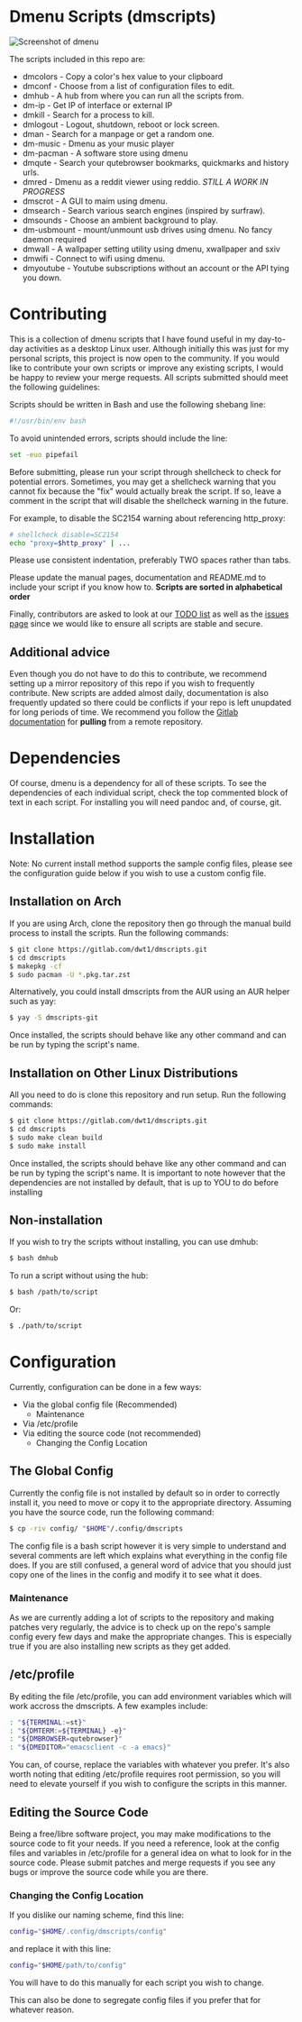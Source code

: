 # Dmenu Scripts (dmscripts)

![Screenshot of dmenu](https://gitlab.com/dwt1/dotfiles/raw/master/.screenshots/dmenu-distrotube01.png)

The scripts included in this repo are:

+ dmcolors - Copy a color's hex value to your clipboard
+ dmconf - Choose from a list of configuration files to edit.
+ dmhub - A hub from where you can run all the scripts from.
+ dm-ip - Get IP of interface or external IP
+ dmkill - Search for a process to kill.
+ dmlogout - Logout, shutdown, reboot or lock screen.
+ dman - Search for a manpage or get a random one.
+ dm-music - Dmenu as your music player
+ dm-pacman - A software store using dmenu
+ dmqute - Search your qutebrowser bookmarks, quickmarks and history urls.
+ dmred - Dmenu as a reddit viewer using reddio. *STILL A WORK IN PROGRESS*
+ dmscrot - A GUI to maim using dmenu.
+ dmsearch - Search various search engines (inspired by surfraw).
+ dmsounds - Choose an ambient background to play.
+ dm-usbmount - mount/unmount usb drives using dmenu. No fancy daemon required
+ dmwall - A wallpaper setting utility using dmenu, xwallpaper and sxiv
+ dmwifi - Connect to wifi using dmenu.
+ dmyoutube - Youtube subscriptions without an account or the API tying you down.

# Contributing

This is a collection of dmenu scripts that I have found useful in my day-to-day activities as a desktop Linux user.  Although initially this was just for my personal scripts, this project is now open to the community.  If you would like to contribute your own scripts or improve any existing scripts, I would be happy to review your merge requests.  All scripts submitted should meet the following guidelines:

Scripts should be written in Bash and use the following shebang line:

```bash
#!/usr/bin/env bash
```    

To avoid unintended errors, scripts should include the line: 

```bash
set -euo pipefail
```

Before submitting, please run your script through shellcheck to check for potential errors.  Sometimes, you may get a shellcheck warning that you cannot fix because the "fix" would actually break the script.  If so, leave a comment in the script that will disable the shellcheck warning in the future.

For example, to disable the SC2154 warning about referencing http_proxy:

```bash
# shellcheck disable=SC2154
echo "proxy=$http_proxy" | ...
```

Please use consistent indentation, preferably TWO spaces rather than tabs.  

Please update the manual pages, documentation and README.md to include your script if you know how to. **Scripts are sorted in alphabetical order**

Finally, contributors are asked to look at our [TODO list](TODO.md) as well as the [issues page](https://gitlab.com/dwt1/dmscripts/-/issues) since we would like to ensure all scripts are stable and secure.

## Additional advice

Even though you do not have to do this to contribute, we recommend setting up a mirror repository of this repo if you wish to frequently contribute. New scripts are added almost daily, documentation is also frequently updated so there could be conflicts if your repo is left unupdated for long periods of time. We recommend you follow the [Gitlab documentation](https://docs.gitlab.com/ee/user/project/repository/repository_mirroring.html) for **pulling** from a remote repository.

# Dependencies

Of course, dmenu is a dependency for all of these scripts.  To see the dependencies of each individual script, check the top commented block of text in each script. For installing you will need pandoc and, of course, git.

# Installation

Note: No current install method supports the sample config files, please see the configuration guide below if you wish to use a custom config file.

## Installation on Arch

If you are using Arch, clone the repository then go through the manual build process to install the scripts. Run the following commands:

```bash
$ git clone https://gitlab.com/dwt1/dmscripts.git
$ cd dmscripts
$ makepkg -cf
$ sudo pacman -U *.pkg.tar.zst
```

Alternatively, you could install dmscripts from the AUR using an AUR helper such as yay:

```bash
$ yay -S dmscripts-git
```

Once installed, the scripts should behave like any other command and can be run by typing the script's name.

## Installation on Other Linux Distributions

All you need to do is clone this repository and run setup. Run the following commands:

```bash
$ git clone https://gitlab.com/dwt1/dmscripts.git
$ cd dmscripts
$ sudo make clean build
$ sudo make install
```

Once installed, the scripts should behave like any other command and can be run by typing the script's name. It is important to note however that the dependencies are not installed by default, that is up to YOU to do before installing

## Non-installation

If you wish to try the scripts without installing, you can use dmhub:

```bash
$ bash dmhub
```

To run a script without using the hub:

```bash
$ bash /path/to/script
```

Or:

```bash
$ ./path/to/script
```

# Configuration

Currently, configuration can be done in a few ways:
+ Via the global config file (Recommended)
	+ Maintenance
+ Via /etc/profile
+ Via editing the source code (not recommended)
	+ Changing the Config Location

## The Global Config

Currently the config file is not installed by default so in order to correctly install it, you need to move or copy it to the appropriate directory. Assuming you have the source code, run the following command:

```bash
$ cp -riv config/ "$HOME"/.config/dmscripts
```

The config file is a bash script however it is very simple to understand and several comments are left which explains what everything in the config file does. If you are still confused, a general word of advice that you should just copy one of the lines in the config and modify it to see what it does.

### Maintenance

As we are currently adding a lot of scripts to the repository and making patches very regularly, the advice is to check up on the repo's sample config every few days and make the appropriate changes. This is especially true if you are also installing new scripts as they get added.

## /etc/profile

By editing the file /etc/profile, you can add environment variables which will work accross the dmscripts. A few examples include:

```bash
: "${TERMINAL:=st}"
: "${DMTERM:=${TERMINAL} -e}"
: "${DMBROWSER=qutebrowser}"
: "${DMEDITOR="emacsclient -c -a emacs}"
```

You can, of course, replace the variables with whatever you prefer. It's also worth noting that editing /etc/profile requires root permission, so you will need to elevate yourself if you wish to configure the scripts in this manner.

## Editing the Source Code

Being a free/libre software project, you may make modifications to the source code to fit your needs. If you need a reference, look at the config files and variables in /etc/profile for a general idea on what to look for in the source code. Please submit patches and merge requests if you see any bugs or improve the source code while you are there.

### Changing the Config Location

If you dislike our naming scheme, find this line:

```bash
config="$HOME/.config/dmscripts/config"
```

and replace it with this line:

```bash
config="$HOME/path/to/config"
```

You will have to do this manually for each script you wish to change.

This can also be done to segregate config files if you prefer that for whatever reason.
